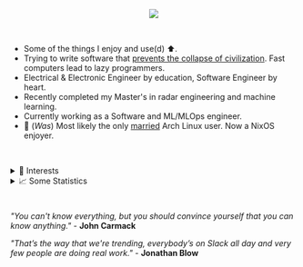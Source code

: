 <p align="center">
  <img src="https://skillicons.dev/icons?i=go,docker,cpp,arch,nix,lua,terraform,aws,github,bash,neovim,julia,pytorch,git,rust" />
</p>

&nbsp;

- Some of the things I enjoy and use(d) ⬆️.
- Trying to write software that [prevents the collapse of civilization](https://youtu.be/ZSRHeXYDLko).  Fast computers lead to lazy programmers.
- Electrical & Electronic Engineer by education, Software Engineer by heart.
- Recently completed my Master's in radar engineering and machine learning.
- Currently working as a Software and ML/MLOps engineer.
- 💍 (*Was*) Most likely the only [married](https://github.com/Wifeagen) Arch Linux user.  Now a NixOS enjoyer.

&nbsp;

<details>
<summary> 🔭 Interests</summary>

&nbsp;

- **The Linux Kernel:**  The work done here is obviously exceptional - I would love to contribute one day.
- **Game Engines:**  I have written a graphics engine from scratch and the technology is fascinating (and complex!).  Hopefully I can work on something like this again.
- **Radars:**  Obviously, I did my Master's thesis in this topic!
  
&nbsp;

</details>

<details>
<summary>📈 Some Statistics</summary>

&nbsp;

<p align="center">
  <img src="https://github-readme-stats-lake-gamma.vercel.app/api?username=AlexvZyl&count_private=true&hide_border=true&show_icons=true&theme=tokyonight">
  <br>
  <img src="https://github-readme-streak-stats.herokuapp.com/?user=AlexvZyl&theme=tokyonight&hide_border=true">
  <br>
  <img src="https://github-readme-stats-lake-gamma.vercel.app/api/top-langs/?username=AlexvZyl&layout=compact&theme=tokyonight&hide_border=true&count_private=true&langs_count=8&exclude_repo=LumenArchive,EttusB210-Interface&hide=Makefile,Tcl,Tex">
</p>
  
</details>

#

*"You can't know everything, but you should convince yourself that you can know anything."* - **John Carmack**

*"That’s the way that we're trending, everybody’s on Slack all day and very few people are doing real work."* - **Jonathan Blow**
